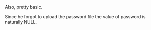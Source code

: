 Also, pretty basic.

Since he forgot to upload the password file the value of password is naturally NULL.


